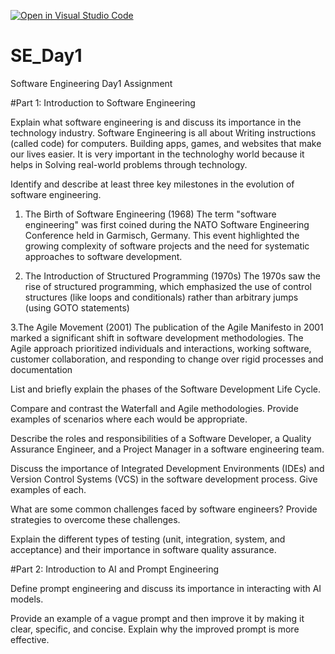 [![Open in Visual Studio Code](https://classroom.github.com/assets/open-in-vscode-2e0aaae1b6195c2367325f4f02e2d04e9abb55f0b24a779b69b11b9e10269abc.svg)](https://classroom.github.com/online_ide?assignment_repo_id=18382759&assignment_repo_type=AssignmentRepo)
# SE_Day1
Software Engineering Day1 Assignment

#Part 1: Introduction to Software Engineering

Explain what software engineering is and discuss its importance in the technology industry.
Software Engineering is all about Writing instructions (called code) for computers. Building apps, games, and websites that make our lives easier. It is very important in the technologhy world because it helps in Solving real-world problems through technology.

Identify and describe at least three key milestones in the evolution of software engineering.
1. The Birth of Software Engineering (1968)
The term "software engineering" was first coined during the NATO Software Engineering Conference held in Garmisch, Germany. This event highlighted the growing complexity of software projects and the need for systematic approaches to software development.

2. The Introduction of Structured Programming (1970s)
The 1970s saw the rise of structured programming, which emphasized the use of control structures (like loops and conditionals) rather than arbitrary jumps (using GOTO statements)

3.The Agile Movement (2001)
The publication of the Agile Manifesto in 2001 marked a significant shift in software development methodologies. The Agile approach prioritized individuals and interactions, working software, customer collaboration, and responding to change over rigid processes and documentation

List and briefly explain the phases of the Software Development Life Cycle.


Compare and contrast the Waterfall and Agile methodologies. Provide examples of scenarios where each would be appropriate.


Describe the roles and responsibilities of a Software Developer, a Quality Assurance Engineer, and a Project Manager in a software engineering team.


Discuss the importance of Integrated Development Environments (IDEs) and Version Control Systems (VCS) in the software development process. Give examples of each.


What are some common challenges faced by software engineers? Provide strategies to overcome these challenges.


Explain the different types of testing (unit, integration, system, and acceptance) and their importance in software quality assurance.


#Part 2: Introduction to AI and Prompt Engineering


Define prompt engineering and discuss its importance in interacting with AI models.


Provide an example of a vague prompt and then improve it by making it clear, specific, and concise. Explain why the improved prompt is more effective.
